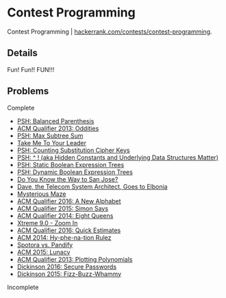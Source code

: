 # Contest Programming
Contest Programming | [hackerrank.com/contests/contest-programming](https://www.hackerrank.com/contests/contest-programming).

## Details
Fun! Fun!! FUN!!!

## Problems
Complete
- [PSH: Balanced Parenthesis](https://www.hackerrank.com/contests/contest-programming/challenges/psh-balanced-parenthesis)
- [ACM Qualifier 2013: Oddities](https://www.hackerrank.com/contests/contest-programming/challenges/acm-qualifier-2013-oddities)
- [PSH: Max Subtree Sum](https://www.hackerrank.com/contests/contest-programming/challenges/max-subtree-sum)
- [Take Me To Your Leader](https://www.hackerrank.com/contests/contest-programming/challenges/take-me-to-your-leader)
- [PSH: Counting Substitution Cipher Keys](https://www.hackerrank.com/contests/contest-programming/challenges/psh-counting-substitution-cipher-keys)
- [PSH: ^ ! (aka Hidden Constants and Underlying Data Structures Matter)](https://www.hackerrank.com/contests/contest-programming/challenges/aka-hidden-constants-and-underlying-data-structures-matter)
- [PSH: Static Boolean Expression Trees](https://www.hackerrank.com/contests/contest-programming/challenges/psh-static-boolean-expression-trees)
- [PSH: Dynamic Boolean Expression Trees](https://www.hackerrank.com/contests/contest-programming/challenges/dynamic-boolean-expression-trees)
- [Do You Know the Way to San Jose?](https://www.hackerrank.com/contests/contest-programming/challenges/do-you-know-the-way-to-san-jose)
- [Dave, the Telecom System Architect, Goes to Elbonia](https://www.hackerrank.com/contests/contest-programming/challenges/dave-the-telecom-system-architect-goes-to-elbonia)
- [Mysterious Maze](https://www.hackerrank.com/contests/contest-programming/challenges/mysterious-maze)
- [ACM Qualifier 2016: A New Alphabet](https://www.hackerrank.com/contests/contest-programming/challenges/a-new-alphabet)
- [ACM Qualifier 2015: Simon Says](https://www.hackerrank.com/contests/contest-programming/challenges/acm-qualifier-2015-simon-says)
- [ACM Qualifier 2014: Eight Queens](https://www.hackerrank.com/contests/contest-programming/challenges/acm-qualifier-2014-eight-queens)
- [Xtreme 9.0 - Zoom In](https://www.hackerrank.com/contests/contest-programming/challenges/zoom-in)
- [ACM Qualifier 2016: Quick Estimates](https://www.hackerrank.com/contests/contest-programming/challenges/quick-estimates)
- [ACM 2014: Hy-phe-na-tion Rulez](https://www.hackerrank.com/contests/contest-programming/challenges/acm-2014-hy-phe-na-tion-rulez)
- [Spotora vs. Pandify](https://www.hackerrank.com/contests/contest-programming/challenges/opening-pandoras-box)
- [ACM 2015: Lunacy](https://www.hackerrank.com/contests/contest-programming/challenges/acm-2015-lunacy)
- [ACM Qualifier 2013: Plotting Polynomials](https://www.hackerrank.com/contests/contest-programming/challenges/acm-qualifier-2013-plotting-polynomials)
- [Dickinson 2016: Secure Passwords](https://www.hackerrank.com/contests/contest-programming/challenges/secure-passwords)
- [Dickinson 2015: Fizz-Buzz-Whammy](https://www.hackerrank.com/contests/contest-programming/challenges/dickinson-2014-fizz-buzz-whammy)

Incomplete
